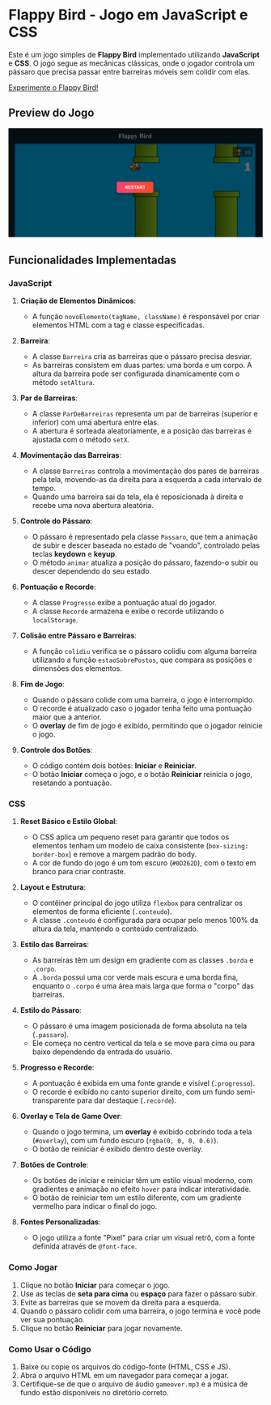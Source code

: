 # Flappy Bird - Jogo em JavaScript e CSS

Este é um jogo simples de **Flappy Bird** implementado utilizando **JavaScript** e **CSS**. O jogo segue as mecânicas clássicas, onde o jogador controla um pássaro que precisa passar entre barreiras móveis sem colidir com elas.

[Experimente o Flappy Bird!](https://eduardovernizzi.github.io/projeto-flappy-bird/)


## Preview do Jogo

![Preview do Jogo](./imagens/jogo.png)



## Funcionalidades Implementadas

### JavaScript

1. **Criação de Elementos Dinâmicos**:
   - A função `novoElemento(tagName, className)` é responsável por criar elementos HTML com a tag e classe especificadas.

2. **Barreira**:
   - A classe `Barreira` cria as barreiras que o pássaro precisa desviar.
   - As barreiras consistem em duas partes: uma borda e um corpo. A altura da barreira pode ser configurada dinamicamente com o método `setAltura`.

3. **Par de Barreiras**:
   - A classe `ParDeBarreiras` representa um par de barreiras (superior e inferior) com uma abertura entre elas.
   - A abertura é sorteada aleatoriamente, e a posição das barreiras é ajustada com o método `setX`.

4. **Movimentação das Barreiras**:
   - A classe `Barreiras` controla a movimentação dos pares de barreiras pela tela, movendo-as da direita para a esquerda a cada intervalo de tempo.
   - Quando uma barreira sai da tela, ela é reposicionada à direita e recebe uma nova abertura aleatória.

5. **Controle do Pássaro**:
   - O pássaro é representado pela classe `Passaro`, que tem a animação de subir e descer baseada no estado de "voando", controlado pelas teclas **keydown** e **keyup**.
   - O método `animar` atualiza a posição do pássaro, fazendo-o subir ou descer dependendo do seu estado.

6. **Pontuação e Recorde**:
   - A classe `Progresso` exibe a pontuação atual do jogador.
   - A classe `Recorde` armazena e exibe o recorde utilizando o `localStorage`.

7. **Colisão entre Pássaro e Barreiras**:
   - A função `colidiu` verifica se o pássaro colidiu com alguma barreira utilizando a função `estaoSobrePostos`, que compara as posições e dimensões dos elementos.

8. **Fim de Jogo**:
   - Quando o pássaro colide com uma barreira, o jogo é interrompido.
   - O recorde é atualizado caso o jogador tenha feito uma pontuação maior que a anterior.
   - O **overlay** de fim de jogo é exibido, permitindo que o jogador reinicie o jogo.

9. **Controle dos Botões**:
   - O código contém dois botões: **Iniciar** e **Reiniciar**. 
   - O botão **Iniciar** começa o jogo, e o botão **Reiniciar** reinicia o jogo, resetando a pontuação.

### CSS

1. **Reset Básico e Estilo Global**:
   - O CSS aplica um pequeno reset para garantir que todos os elementos tenham um modelo de caixa consistente (`box-sizing: border-box`) e remove a margem padrão do body.
   - A cor de fundo do jogo é um tom escuro (`#0D262D`), com o texto em branco para criar contraste.

2. **Layout e Estrutura**:
   - O contêiner principal do jogo utiliza `flexbox` para centralizar os elementos de forma eficiente (`.conteudo`).
   - A classe `.conteudo` é configurada para ocupar pelo menos 100% da altura da tela, mantendo o conteúdo centralizado.

3. **Estilo das Barreiras**:
   - As barreiras têm um design em gradiente com as classes `.borda` e `.corpo`.
   - A `.borda` possui uma cor verde mais escura e uma borda fina, enquanto o `.corpo` é uma área mais larga que forma o "corpo" das barreiras.

4. **Estilo do Pássaro**:
   - O pássaro é uma imagem posicionada de forma absoluta na tela (`.passaro`).
   - Ele começa no centro vertical da tela e se move para cima ou para baixo dependendo da entrada do usuário.

5. **Progresso e Recorde**:
   - A pontuação é exibida em uma fonte grande e visível (`.progresso`).
   - O recorde é exibido no canto superior direito, com um fundo semi-transparente para dar destaque (`.recorde`).

6. **Overlay e Tela de Game Over**:
   - Quando o jogo termina, um **overlay** é exibido cobrindo toda a tela (`#overlay`), com um fundo escuro (`rgba(0, 0, 0, 0.6)`).
   - O botão de reiniciar é exibido dentro deste overlay.

7. **Botões de Controle**:
   - Os botões de iniciar e reiniciar têm um estilo visual moderno, com gradientes e animação no efeito `hover` para indicar interatividade.
   - O botão de reiniciar tem um estilo diferente, com um gradiente vermelho para indicar o final do jogo.

8. **Fontes Personalizadas**:
   - O jogo utiliza a fonte "Pixel" para criar um visual retrô, com a fonte definida através de `@font-face`.

### Como Jogar

1. Clique no botão **Iniciar** para começar o jogo.
2. Use as teclas de **seta para cima** ou **espaço** para fazer o pássaro subir.
3. Evite as barreiras que se movem da direita para a esquerda.
4. Quando o pássaro colidir com uma barreira, o jogo termina e você pode ver sua pontuação.
5. Clique no botão **Reiniciar** para jogar novamente.

### Como Usar o Código

1. Baixe ou copie os arquivos do código-fonte (HTML, CSS e JS).
2. Abra o arquivo HTML em um navegador para começar a jogar.
3. Certifique-se de que o arquivo de áudio `gameover.mp3` e a música de fundo estão disponíveis no diretório correto.




